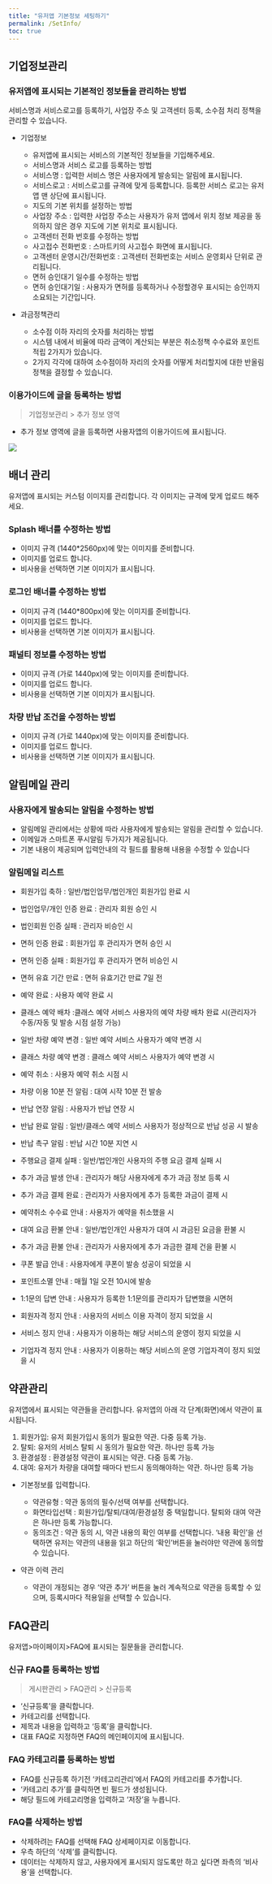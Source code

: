 ```yaml
---
title: "유저앱 기본정보 세팅하기"
permalink: /SetInfo/
toc: true
---
```



## 기업정보관리

### 유저앱에  표시되는  기본적인  정보들을  관리하는  방법

서비스명과  서비스로고를  등록하기, 사업장  주소  및  고객센터  등록, 소수점  처리  정책을  관리할  수  있습니다.

-   기업정보

	-   유저앱에  표시되는  서비스의  기본적인  정보들을  기입해주세요.
	-   서비스명과  서비스  로고를  등록하는  방법
	-   서비스명 : 입력한  서비스  명은  사용자에게  발송되는  알림에  표시됩니다.
	-   서비스로고 : 서비스로고를  규격에  맞게  등록합니다. 등록한  서비스  로고는  유저앱  맨  상단에  표시됩니다.
	-   지도의  기본  위치를  설정하는  방법
	-   사업장  주소 : 입력한  사업장  주소는  사용자가  유저  앱에서  위치  정보  제공을  동의하지  않은  경우  지도에  기본  위치로  표시됩니다.
	-   고객센터  전화  번호를  수정하는  방법
	-   사고접수  전화번호 : 스마트키의  사고접수  화면에  표시됩니다.
	-   고객센터  운영시간/전화번호 : 고객센터  전화번호는  서비스  운영회사  단위로  관리됩니다.
	-   면허  승인대기  일수를  수정하는  방법
	-   면허  승인대기일 : 사용자가  면허를  등록하거나  수정할경우  표시되는  승인까지  소요되는  기간입니다.

-   과금정책관리

	-   소수점  이하  자리의  숫자를  처리하는  방법
	-   시스템  내에서  비율에  따라  금액이  계산되는  부분은  취소정책  수수료와  포인트  적립 2가지가  있습니다.
	-   2가지  각각에  대하여  소수점이하  자리의  숫자를  어떻게  처리할지에  대한  반올림  정책을  결정할  수  있습니다.

### 이용가이드에  글을  등록하는  방법

> 기업정보관리 > 추가  정보  영역

-   추가  정보  영역에  글을  등록하면  사용자앱의  이용가이드에  표시됩니다.

![](img/userguide.png)



## 배너  관리

유저앱에  표시되는  커스텀  이미지를  관리합니다.
각  이미지는  규격에  맞게  업로드  해주세요.

### Splash 배너를  수정하는  방법

-   이미지  규격 (1440*2560px)에  맞는  이미지를  준비합니다.
-   이미지를  업로드  합니다.
-   비사용을  선택하면  기본  이미지가  표시됩니다.

### 로그인  배너를  수정하는  방법

-   이미지  규격 (1440*800px)에  맞는  이미지를  준비합니다.
-   이미지를  업로드  합니다.
-   비사용을  선택하면  기본  이미지가  표시됩니다.

### 패널티  정보를  수정하는  방법

-   이미지  규격 (가로 1440px)에  맞는  이미지를  준비합니다.
-   이미지를  업로드  합니다.
-   비사용을  선택하면  기본  이미지가  표시됩니다.

### 차량  반납  조건을  수정하는  방법

-   이미지  규격 (가로 1440px)에  맞는  이미지를  준비합니다.
-   이미지를  업로드  합니다.
-   비사용을  선택하면  기본  이미지가  표시됩니다.

## 알림메일  관리

### 사용자에게  발송되는  알림을  수정하는  방법

-   알림메일  관리에서는  상황에  따라  사용자에게  발송되는  알림을  관리할  수  있습니다.
-   이메일과  스마트폰  푸시알림  두가지가  제공됩니다.
-   기본  내용이  제공되며  입력안내의  각  필드를  활용해  내용을  수정할  수  있습니다

### 알림메일 리스트


-   회원가입 축하 : 일반/법인업무/법인개인 회원가입 완료 시
    
-   법인업무/개인 인증 완료 : 관리자 회원 승인 시
    
-   법인회원 인증 실패 : 관리자 비승인 시
    
-   면허 인증 완료 : 회원가입 후 관리자가 면허 승인 시
    
-   면허 인증 실패 : 회원가입 후 관리자가 면허 비승인 시
    
-   면허 유효 기간 만료 : 면허 유효기간 만료 7일 전
    
-   예약 완료 : 사용자 예약 완료 시
    
-   클래스 예약 배차 :클래스 예약 서비스 사용자의 예약 차량 배차 완료 시(관리자가 수동/자동 및 발송 시점 설정 가능)
    
-   일반 차량 예약 변경 : 일반 예약 서비스 사용자가 예약 변경 시
    
-   클래스 차량 예약 변경 : 클래스 예약 서비스 사용자가 예약 변경 시
    
-   예약 취소 : 사용자 예약 취소 시점 시
    
-   차량 이용 10분 전 알림 : 대여 시작 10분 전 발송
    
-   반납 연장 알림 : 사용자가 반납 연장 시
    
-   반납 완료 알림 : 일반/클래스 예약 서비스 사용자가 정상적으로 반납 성공 시 발송
    
-   반납 촉구 알림 : 반납 시간 10분 지연 시
    
-   주행요금 결제 실패 : 일반/법인개인 사용자의 주행 요금 결제 실패 시
    
-   추가 과금 발생 안내 : 관리자가 해당 사용자에게 추가 과금 정보 등록 시
    
-   추가 과금 결제 완료 : 관리자가 사용자에게 추가 등록한 과금이 결제 시
    
-   예약취소 수수료 안내 : 사용자가 예약을 취소했을 시
    
-   대여 요금 환불 안내 : 일반/법인개인 사용자가 대여 시 과금된 요금을 환불 시
    
-   추가 과금 환불 안내 : 관리자가 사용자에게 추가 과금한 결제 건을 환불 시
    
-   쿠폰 발급 안내 : 사용자에게 쿠폰이 발송 성공이 되었을 시
    
-   포인트소멸 안내 : 매월 1일 오전 10시에 발송
    
-   1:1문의 답변 안내 : 사용자가 등록한 1:1문의를 관리자가 답변했을 시면허
    
-   회원자격 정지 안내 : 사용자의 서비스 이용 자격이 정지 되었을 시
    
-   서비스 정지 안내 : 사용자가 이용하는 해당 서비스의 운영이 정지 되었을 시
    
-   기업자격 정지 안내 : 사용자가 이용하는 해당 서비스의 운영 기업자격이 정지 되었을 시

## 약관관리

유저앱에서  표시되는  약관들을  관리합니다. 유저앱의  아래  각  단계(화면)에서  약관이  표시됩니다.

1.  회원가입: 유저  회원가입시  동의가  필요한  약관. 다중  등록  가능.
2.  탈퇴: 유저의  서비스  탈퇴  시  동의가  필요한  약관. 하나만  등록  가능
3.  환경설정 : 환경설정  약관이  표시되는  약관. 다중  등록  가능.
4.  대여: 유저가  차량을  대여할  때마다  반드시  동의해야하는  약관. 하나만  등록  가능

-   기본정보를  입력합니다.

	-   약관유형 : 약관  동의의  필수/선택  여부를  선택합니다.
	-   화면타입선택 : 회원가입/탈퇴/대여/환경설정  중  택일합니다. 탈퇴와  대여  약관은  하나만  등록  가능합니다.
	-   동의조건 : 약관  동의  시, 약관  내용의  확인  여부를  선택합니다. ‘내용  확인’을  선택하면  유저는  약관의  내용을  읽고  하단의 ‘확인’버튼을  눌러야만  약관에  동의할  수  있습니다.

-   약관  이력  관리

	-   약관이  개정되는  경우 ‘약관  추가’ 버튼을  눌러  계속적으로  약관을  등록할  수  있으며, 등록시마다  적용일을  선택할  수  있습니다.


## FAQ관리

유저앱>마이페이지>FAQ에  표시되는  질문들을  관리합니다.

### 신규 FAQ를  등록하는  방법

> 게시판관리 > FAQ관리 > 신규등록

-   ‘신규등록’을  클릭합니다.
-   카테고리를  선택합니다.
-   제목과  내용을  입력하고 ‘등록’을  클릭합니다.
-   대표 FAQ로  지정하면 FAQ의  메인페이지에  표시됩니다.

### FAQ 카테고리를  등록하는  방법

-   FAQ를  신규등록  하기전 ‘카테고리관리’에서 FAQ의  카테고리를  추가합니다.
-   ‘카테고리  추가’를  클릭하면  빈  필드가  생성됩니다.
-   해당  필드에  카테고리명을  입력하고 ‘저장’을  누릅니다.

### FAQ를  삭제하는  방법

-   삭제하려는 FAQ를  선택해 FAQ 상세페이지로  이동합니다.
-   우측  하단의 ‘삭제’를  클릭합니다.
-   데이터는  삭제하지  않고, 사용자에게  표시되지  않도록만  하고  싶다면  좌측의 ‘비사용’을  선택합니다.
